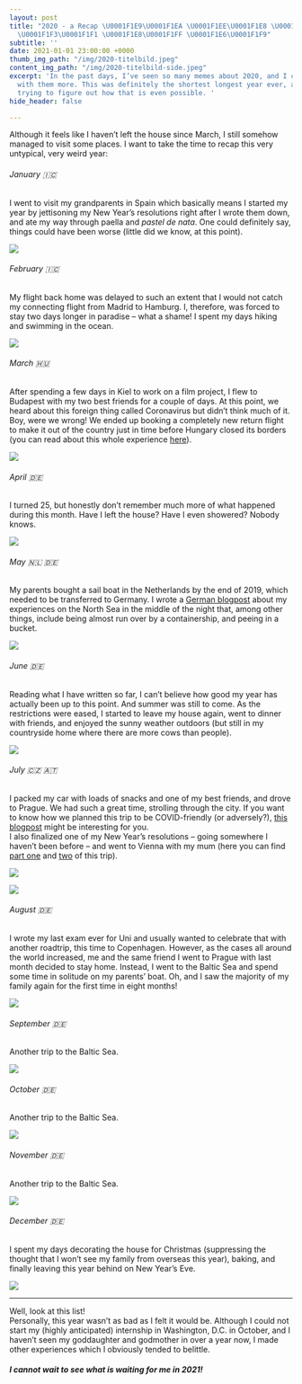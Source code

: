 ```yaml
---
layout: post
title: "2020 - a Recap \U0001F1E9\U0001F1EA \U0001F1EE\U0001F1E8 \U0001F1ED\U0001F1FA
  \U0001F1F3\U0001F1F1 \U0001F1E8\U0001F1FF \U0001F1E6\U0001F1F9"
subtitle: ''
date: 2021-01-01 23:00:00 +0000
thumb_img_path: "/img/2020-titelbild.jpeg"
content_img_path: "/img/2020-titelbild-side.jpeg"
excerpt: 'In the past days, I’ve seen so many memes about 2020, and I couldn’t agree
  with them more. This was definitely the shortest longest year ever, and I am still
  trying to figure out how that is even possible. '
hide_header: false

---
```

Although it feels like I haven’t left the house since March, I still somehow managed to visit some places. I want to take the time to recap this very untypical, very weird year:

###### January 🇮🇨

I went to visit my grandparents in Spain which basically means I started my year by jettisoning my New Year’s resolutions right after I wrote them down, and ate my way through paella and _pastel de nata_. One could definitely say, things could have been worse (little did we know, at this point).

![](/img/2020-teneriffa.jpeg)

###### February 🇮🇨

My flight back home was delayed to such an extent that I would not catch my connecting flight from Madrid to Hamburg. I, therefore, was forced to stay two days longer in paradise – what a shame! I spent my days hiking and swimming in the ocean.

![](/img/2020-teneriffa-2.jpeg)

###### March 🇭🇺

After spending a few days in Kiel to work on a film project, I flew to Budapest with my two best friends for a couple of days. At this point, we heard about this foreign thing called Coronavirus but didn’t think much of it. Boy, were we wrong! We ended up booking a completely new return flight to make it out of the country just in time before Hungary closed its borders (you can read about this whole experience [here](https://ataraxisom.com/posts/i-was-out-of-the-country-when-i-realized-that-covid-was-serious/)).

![](/img/2020-budapest.jpeg)

###### April 🇩🇪

I turned 25, but honestly don’t remember much more of what happened during this month. Have I left the house? Have I even showered? Nobody knows.

![](/img/2020-april.jpeg)

###### May 🇳🇱 🇩🇪

My parents bought a sail boat in the Netherlands by the end of 2019, which needed to be transferred to Germany. I wrote a [German blogpost](https://ataraxisom.com/posts/nachts-auf-der-nordsee/) about my experiences on the North Sea in the middle of the night that, among other things, include being almost run over by a containership, and peeing in a bucket.

![](/img/2020-uberfahrt.jpeg)

###### June 🇩🇪

Reading what I have written so far, I can’t believe how good my year has actually been up to this point. And summer was still to come. As the restrictions were eased, I started to leave my house again, went to dinner with friends, and enjoyed the sunny weather outdoors (but still in my countryside home where there are more cows than people).

![](/img/2020-juni.jpeg)

###### July 🇨🇿 🇦🇹

I packed my car with loads of snacks and one of my best friends, and drove to Prague. We had such a great time, strolling through the city. If you want to know how we planned this trip to be COVID-friendly (or adversely?), [this blogpost](https://ataraxisom.com/posts/4-tips-to-travel-responsibly-during-covid/) might be interesting for you.  
I also finalized one of my New Year’s resolutions – going somewhere I haven’t been before – and went to Vienna with my mum (here you can find [part one](https://ataraxisom.com/posts/ein-wochenende-in-wien-teil-1/) and [two](https://ataraxisom.com/posts/ein-wochenende-in-wien-teil-2/) of this trip).

![](/img/2020-prag.jpeg)

![](/img/2020-wien.jpeg)

###### August 🇩🇪

I wrote my last exam ever for Uni and usually wanted to celebrate that with another roadtrip, this time to Copenhagen. However, as the cases all around the world increased, me and the same friend I went to Prague with last month decided to stay home. Instead, I went to the Baltic Sea and spend some time in solitude on my parents’ boat. Oh, and I saw the majority of my family again for the first time in eight months!

![](/img/2020-boot-august.jpeg)

###### September 🇩🇪

Another trip to the Baltic Sea.

![](/img/2020-boat-october.jpeg)

###### October 🇩🇪

Another trip to the Baltic Sea.

![](/img/2020-boat-september.jpeg)

###### November 🇩🇪

Another trip to the Baltic Sea.

![](/img/2020-boat-november.jpeg)

###### December 🇩🇪

I spent my days decorating the house for Christmas (suppressing the thought that I won’t see my family from overseas this year), baking, and finally leaving this year behind on New Year’s Eve.

![](/img/2020-kuchen.jpeg)

***

Well, look at this list!  
Personally, this year wasn’t as bad as I felt it would be. Although I could not start my (highly anticipated) internship in Washington, D.C. in October, and I haven’t seen my goddaughter and godmother in over a year now, I made other experiences which I obviously tended to belittle.

##### **I cannot wait to see what is waiting for me in 2021!**